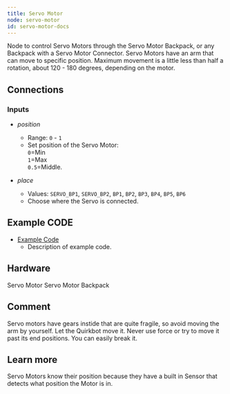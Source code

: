 ```yaml
---
title: Servo Motor
node: servo-motor
id: servo-motor-docs
---
```


Node to control Servo Motors through the Servo Motor Backpack, or any Backpack with a Servo Motor Connector. Servo Motors have an arm that can move to specific position. Maximum movement is a little less than half a rotation, about 120 - 180 degrees, depending on the motor.


## Connections

<div class="node-input-list" markdown="block">

### Inputs

- *position*
    - Range: `0` - `1`
    - Set position of the Servo Motor:<br> `0`=Min<br> `1`=Max<br> `0.5`=Middle.

- *place*
    - Values: `SERVO_BP1`, `SERVO_BP2`, `BP1`, `BP2`, `BP3`, `BP4`, `BP5`, `BP6`
    - Choose where the Servo is connected.

</div>


## Example CODE

<div class="node-example-programs" markdown="block">

- [Example Code](http://code.quirkbot.com/program/XXXXXXXXXXXXXXXX "Go to Quirkbot CODE")
    - Description of example code.

</div>


## Hardware
Servo Motor
Servo Motor Backpack

## Comment
Servo motors have gears instide that are quite fragile, so avoid moving the arm by yourself. Let the Quirkbot move it. Never use force or try to move it past its end positions. You can easily break it.

## Learn more
Servo Motors know their position because they have a built in Sensor that detects what position the Motor is in.
